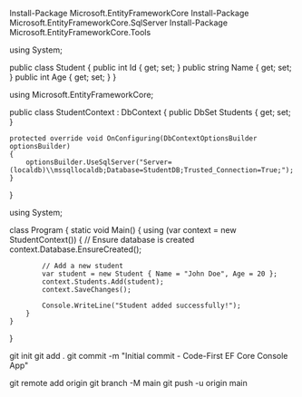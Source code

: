 Install-Package Microsoft.EntityFrameworkCore
Install-Package Microsoft.EntityFrameworkCore.SqlServer
Install-Package Microsoft.EntityFrameworkCore.Tools

 

using System;

public class Student
{
    public int Id { get; set; }
    public string Name { get; set; }
    public int Age { get; set; }
}

 

using Microsoft.EntityFrameworkCore;

public class StudentContext : DbContext
{
    public DbSet<Student> Students { get; set; }

    protected override void OnConfiguring(DbContextOptionsBuilder optionsBuilder)
    {
        optionsBuilder.UseSqlServer("Server=(localdb)\\mssqllocaldb;Database=StudentDB;Trusted_Connection=True;");
    }
}

using System;

class Program
{
    static void Main()
    {
        using (var context = new StudentContext())
        {
            // Ensure database is created
            context.Database.EnsureCreated();

            // Add a new student
            var student = new Student { Name = "John Doe", Age = 20 };
            context.Students.Add(student);
            context.SaveChanges();

            Console.WriteLine("Student added successfully!");
        }
    }
}

git init
git add .
git commit -m "Initial commit - Code-First EF Core Console App"

git remote add origin <your-repository-url>
git branch -M main
git push -u origin main

